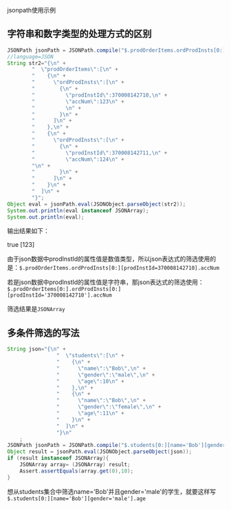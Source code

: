 jsonpath使用示例

## 字符串和数字类型的处理方式的区别

```java
JSONPath jsonPath = JSONPath.compile("$.prodOrderItems.ordProdInsts[0:][prodInstId=370008142710].accNum");
//language=JSON
String str2="{\n" +
        "  \"prodOrderItems\":[\n" +
        "    {\n" +
        "      \"ordProdInsts\":[\n" +
        "        {\n" +
        "          \"prodInstId\":370008142710,\n" +
        "          \"accNum\":123\n" +
        "          \n" +
        "        }\n" +
        "      ]\n" +
        "    },\n" +
        "    {\n" +
        "      \"ordProdInsts\":[\n" +
        "        {\n" +
        "          \"prodInstId\":370008142711,\n" +
        "          \"accNum\":124\n" +
        "\n" +
        "        }\n" +
        "      ]\n" +
        "    }\n" +
        "  ]\n" +
        "}";
Object eval = jsonPath.eval(JSONObject.parseObject(str2));
System.out.println(eval instanceof JSONArray);
System.out.println(eval);
```

输出结果如下：

true
[123]

由于json数据中prodInstId的属性值是数值类型，所以json表达式的筛选使用的是：`$.prodOrderItems.ordProdInsts[0:][prodInstId=370008142710].accNum`

若是json数据中prodInstId的属性值是字符串，那json表达式的筛选使用：`$.prodOrderItems[0:].ordProdInsts[0:][prodInstId='370008142710'].accNum`

筛选结果是`JSONArray`

## 多条件筛选的写法

```java
String json="{\n" +
                "  \"students\":[\n" +
                "    {\n" +
                "      \"name\":\"Bob\",\n" +
                "      \"gender\":\"male\",\n" +
                "      \"age\":10\n" +
                "    },\n" +
                "    {\n" +
                "      \"name\":\"Bob\",\n" +
                "      \"gender\":\"female\",\n" +
                "      \"age\":11\n" +
                "    }\n" +
                "  ]\n" +
                "}\n"
    ;
JSONPath jsonPath = JSONPath.compile("$.students[0:][name='Bob'][gender='male'].age");
Object result = jsonPath.eval(JSONObject.parseObject(json));
if (result instanceof JSONArray){    
    JSONArray array= (JSONArray) result;    
    Assert.assertEquals(array.get(0),10);
}
```

想从students集合中筛选name='Bob'并且gender='male'的学生，就要这样写`$.students[0:][name='Bob'][gender='male'].age`